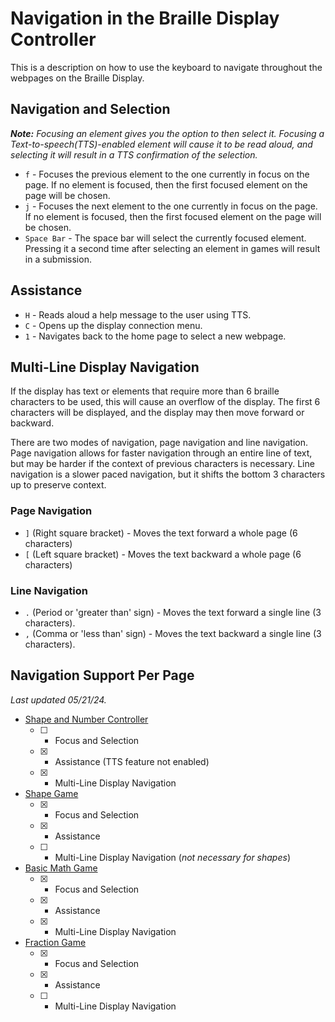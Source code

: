 # Navigation in the Braille Display Controller

This is a description on how to use the keyboard to navigate throughout the webpages on the Braille Display.

## Navigation and Selection

***Note:** Focusing an element gives you the option to then select it. Focusing a Text-to-speech(TTS)-enabled element will cause it to be read aloud, and selecting it will result in a TTS confirmation of the selection.*

- `f` - Focuses the previous element to the one currently in focus on the page. If no element is focused, then the first focused element on the page will be chosen.
- `j` - Focuses the next element to the one currently in focus on the page. If no element is focused, then the first focused element on the page will be chosen.
- `Space Bar` - The space bar will select the currently focused element. Pressing it a second time after selecting an element in games will result in a submission.

## Assistance

- `H` - Reads aloud a help message to the user using TTS.
- `C` - Opens up the display connection menu.
- `1` - Navigates back to the home page to select a new webpage.

## Multi-Line Display Navigation

If the display has text or elements that require more than 6 braille characters to be used, this will cause an overflow of the display. The first 6 characters will be displayed, and the display may then move forward or backward.

There are two modes of navigation, page navigation and line navigation. Page navigation allows for faster navigation through an entire line of text, but may be harder if the context of previous characters is necessary. Line navigation is a slower paced navigation, but it shifts the bottom 3 characters up to preserve context.

### Page Navigation

- `]` (Right square bracket) - Moves the text forward a whole page (6 characters)
- `[` (Left square bracket) - Moves the text backward a whole page (6 characters)

### Line Navigation

- `.` (Period or 'greater than' sign) - Moves the text forward a single line (3 characters).
- `,` (Comma or 'less than' sign) - Moves the text backward a single line (3 characters).

## Navigation Support Per Page

*Last updated 05/21/24.*

- [Shape and Number Controller](https://dtsivkovski.github.io/HapticResearch/controller.html)
  - [ ] - Focus and Selection
  - [x] - Assistance (TTS feature not enabled)
  - [x] - Multi-Line Display Navigation
- [Shape Game](https:https://dtsivkovski.github.io/HapticResearch/shapegame.html)
  - [x] - Focus and Selection
  - [x] - Assistance
  - [ ] - Multi-Line Display Navigation (*not necessary for shapes*)
- [Basic Math Game](https://dtsivkovski.github.io/HapticResearch/mathgame.html)
  - [x] - Focus and Selection
  - [x] - Assistance
  - [x] - Multi-Line Display Navigation
- [Fraction Game](https://dtsivkovski.github.io/HapticResearch/mathgame.html)
  - [x] - Focus and Selection
  - [x] - Assistance
  - [ ] - Multi-Line Display Navigation
